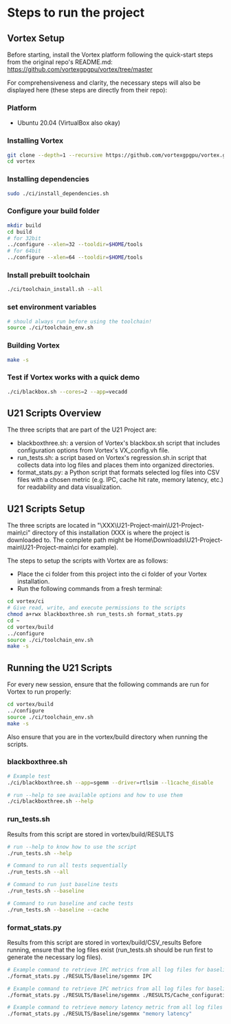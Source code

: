 # Steps to run the project

## Vortex Setup
Before starting, install the Vortex platform following the quick-start steps from the original repo's README.md: https://github.com/vortexgpgpu/vortex/tree/master

For comprehensiveness and clarity, the necessary steps will also be displayed here (these steps are directly from their repo):

### Platform
* Ubuntu 20.04 (VirtualBox also okay)
### Installing Vortex
```sh
git clone --depth=1 --recursive https://github.com/vortexgpgpu/vortex.git
cd vortex
```
### Installing dependencies
```sh
sudo ./ci/install_dependencies.sh
```
### Configure your build folder
```sh
mkdir build
cd build
# for 32bit
../configure --xlen=32 --tooldir=$HOME/tools
# for 64bit
../configure --xlen=64 --tooldir=$HOME/tools
```
### Install prebuilt toolchain
```sh
./ci/toolchain_install.sh --all
```
### set environment variables
```sh
# should always run before using the toolchain!
source ./ci/toolchain_env.sh
```
### Building Vortex
```sh
make -s
```
### Test if Vortex works with a quick demo
```sh
./ci/blackbox.sh --cores=2 --app=vecadd
```
## U21 Scripts Overview
The three scripts that are part of the U21 Project are:
* blackboxthree.sh: a version of Vortex's blackbox.sh script that includes configuration options from Vortex's VX_config.vh file.
* run_tests.sh: a script based on Vortex's regression.sh.in script that collects data into log files and places them into organized directories.
* format_stats.py: a Python script that formats selected log files into CSV files with a chosen metric (e.g. IPC, cache hit rate, memory latency, etc.) for readability and data visualization.

## U21 Scripts Setup
The three scripts are located in "\XXX\U21-Project-main\U21-Project-main\ci" directory of this installation (XXX is where the project is downloaded to. The complete path might be Home\Downloads\U21-Project-main\U21-Project-main\ci for example). 

The steps to setup the scripts with Vortex are as follows:
* Place the ci folder from this project into the ci folder of your Vortex installation.
* Run the following commands from a fresh terminal:
```sh
cd vortex/ci
# Give read, write, and execute permissions to the scripts
chmod a+rwx blackboxthree.sh run_tests.sh format_stats.py
cd ~
cd vortex/build
../configure
source ./ci/toolchain_env.sh
make -s
```

## Running the U21 Scripts
For every new session, ensure that the following commands are run for Vortex to run properly:
```sh
cd vortex/build
../configure
source ./ci/toolchain_env.sh
make -s
```
Also ensure that you are in the vortex/build directory when running the scripts.
### blackboxthree.sh
```sh
# Example test
./ci/blackboxthree.sh --app=sgemm --driver=rtlsim --l1cache_disable

# run --help to see available options and how to use them
./ci/blackboxthree.sh --help
```

### run_tests.sh
Results from this script are stored in vortex/build/RESULTS
```sh
# run --help to know how to use the script
./run_tests.sh --help

# Command to run all tests sequentially
./run_tests.sh --all

# Command to run just baseline tests
./run_tests.sh --baseline

# Command to run baseline and cache tests
./run_tests.sh --baseline --cache
```

### format_stats.py
Results from this script are stored in vortex/build/CSV_results
Before running, ensure that the log files exist (run_tests.sh should be run first to generate the necessary log files).
```sh
# Example command to retrieve IPC metrics from all log files for baseline sgemmx tests
./format_stats.py ./RESULTS/Baseline/sgemmx IPC

# Example command to retrieve IPC metrics from all log files for baseline sgemmx tests and tests that disable L1 cache
./format_stats.py ./RESULTS/Baseline/sgemmx ./RESULTS/Cache_configurations/disable_L1_cache

# Example command to retrieve memory latency metric from all log files for baseline sgemmx tests
./format_stats.py ./RESULTS/Baseline/sgemmx "memory latency"
```
